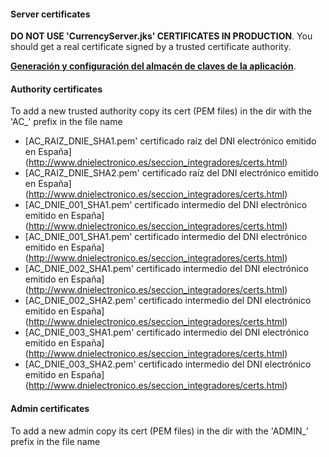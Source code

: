 #### Server certificates

**DO NOT USE 'CurrencyServer.jks' CERTIFICATES IN PRODUCTION**. You should get a real certificate signed by a trusted certificate authority.

[**Generación y configuración del almacén de claves de la aplicación**](https://github.com/votingsystem/votingsystem/wiki/Almacenes-de-claves).

#### Authority certificates

To add a new trusted authority copy its cert (PEM files) in the dir with the 'AC_' prefix in the file name

- [AC_RAIZ_DNIE_SHA1.pem' certificado raíz del DNI electrónico emitido en España]
(http://www.dnielectronico.es/seccion_integradores/certs.html)
- [AC_RAIZ_DNIE_SHA2.pem' certificado raíz del DNI electrónico emitido en España]
(http://www.dnielectronico.es/seccion_integradores/certs.html)
- [AC_DNIE_001_SHA1.pem' certificado intermedio del DNI electrónico emitido en España]
(http://www.dnielectronico.es/seccion_integradores/certs.html)
- [AC_DNIE_001_SHA1.pem' certificado intermedio del DNI electrónico emitido en España]
(http://www.dnielectronico.es/seccion_integradores/certs.html)
- [AC_DNIE_002_SHA1.pem' certificado intermedio del DNI electrónico emitido en España]
(http://www.dnielectronico.es/seccion_integradores/certs.html)
- [AC_DNIE_002_SHA2.pem' certificado intermedio del DNI electrónico emitido en España]
(http://www.dnielectronico.es/seccion_integradores/certs.html)
- [AC_DNIE_003_SHA1.pem' certificado intermedio del DNI electrónico emitido en España]
(http://www.dnielectronico.es/seccion_integradores/certs.html)
- [AC_DNIE_003_SHA2.pem' certificado intermedio del DNI electrónico emitido en España]
(http://www.dnielectronico.es/seccion_integradores/certs.html)

#### Admin certificates
To add a new admin copy its cert (PEM files) in the dir with the 'ADMIN_' prefix in the file name

